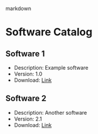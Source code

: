 markdown
# Software Catalog

## Software 1
- Description: Example software
- Version: 1.0
- Download: [Link](#)

## Software 2
- Description: Another software
- Version: 2.1
- Download: [Link](#)
